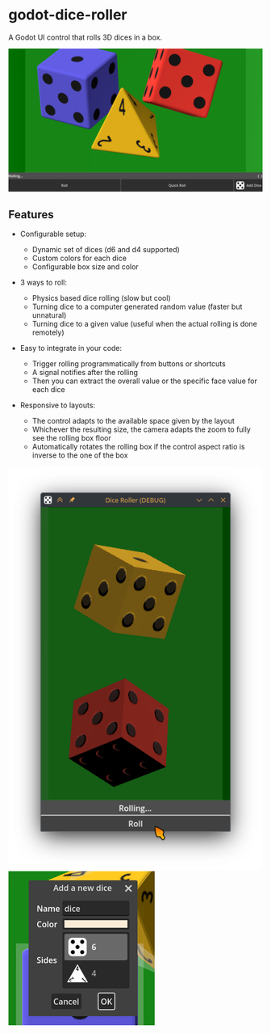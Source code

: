 # godot-dice-roller

A Godot UI control that rolls 3D dices in a box.

![Screenshot Landscape](screenshots/example-landscape.png)

## Features

* Configurable setup:
    - Dynamic set of dices (d6 and d4 supported)
    - Custom colors for each dice
    - Configurable box size and color

* 3 ways to roll:
    - Physics based dice rolling (slow but cool)
    - Turning dice to a computer generated random value (faster but unnatural)
    - Turning dice to a given value (useful when the actual rolling is done remotely)

* Easy to integrate in your code:
    - Trigger rolling programmatically from buttons or shortcuts
    - A signal notifies after the rolling
    - Then you can extract the overall value or the specific face value for each dice

* Responsive to layouts:
    - The control adapts to the available space given by the layout
    - Whichever the resulting size, the camera adapts the zoom to fully see the rolling box floor
    - Automatically rotates the rolling box if the control aspect ratio is inverse to the one of the box

![Screenshot Portrait](screenshots/example-portrait.png)
![Screenshot Dice set editor](screenshots/example-editor.png)


